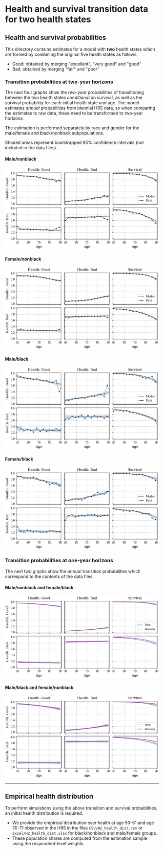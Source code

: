 
# Health and survival transition data for two health states

## Health and survival probabilities ## 

This directory contains estimates for a model with **two** health states which
are formed by combining the original five health states as follows:
-   Good: obtained by merging "excellent", "very good" and "good"
-   Bad: obtained by merging "fair" and "poor"

### Transition probabilities at two-year horizons ###

The next four graphs show the _two-year_ probabilities of transitioning
between the two health states _conditional_ on survival,
as well as the survival probability for each initial health state and age.
The model estimates _annual_ probabilities from biennial HRS data,
so when comparing the estimates to raw data, these need to be transformed
to two-year horizons.

The estimation is performed separately by
race and gender for the male/female and black/nonblack subpopulations.

Shaded areas represent bootstrapped 95% confidence intervals (not included
in the data files).

#### Male/nonblack ####
![male/nonblack](images/trans_prob_male_nonblack_T2.png)
#### Female/nonblack ####
![female/nonblack](images/trans_prob_female_nonblack_T2.png)
#### Male/black ####
![male/black](images/trans_prob_male_black_T2.png)
#### Female/black ####
![female/black](images/trans_prob_female_black_T2.png)


### Transition probabilities at one-year horizons ###

The next two graphs show the _annual_ transition probabilities which
correspond to the contents of the data files.

#### Male/nonblack and female/black ####
![nonblack](images/trans_prob_nonblack_T1.png)
#### Male/black and female/nonblack ####
![black](images/trans_prob_black_T1.png)

***

## Empirical health distribution ## 

To perform simulations using the above transition and survival probabilities,
an initial health distribution is required.

-   We provide the empirical distribution over health at age 50-51 and 
    age 70-71 observed in the HRS in the files `CSV/H2_health_dist.csv` 
    or `Excel/H2_health_dist.xlsx` for black/nonblack and male/female groups.
-   These population shares are computed from the estimation sample using
    the respondent-level weights.
